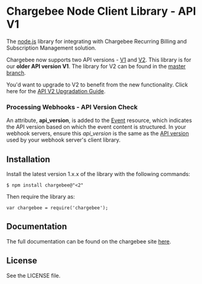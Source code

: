# Chargebee Node Client Library - API V1

The [node.js](http://nodejs.org/) library for integrating with Chargebee Recurring Billing and Subscription Management solution.

Chargebee now supports two API versions - [V1](https://apidocs.chargebee.com/docs/api/v1) and [V2](https://apidocs.chargebee.com/docs/api). This library is for our <b>older API version V1</b>. The library for V2 can be found in the [master branch](https://github.com/chargebee/chargebee-node). 

You'd want to upgrade to V2 to benefit from the new functionality. Click here for the [API V2 Upgradation Guide](https://apidocs.chargebee.com/docs/api/v1#api-v2-upgradation-guide).


### Processing Webhooks - API Version Check

An attribute, <b>api_version</b>, is added to the [Event](https://apidocs.chargebee.com/docs/api/v1/events) resource, which indicates the API version based on which the event content is structured. In your webhook servers, ensure this _api_version_ is the same as the [API version](https://apidocs.chargebee.com/docs/api/v1#versions) used by your webhook server's client library.

## Installation

Install the latest version 1.x.x of the library with the following commands:

	$ npm install chargebee@"<2"

Then require the library as:

	var chargebee = require('chargebee');

## Documentation

The full documentation can be found on the chargebee site [here](https://apidocs.chargebee.com/docs/api/v1/?lang=node).


## License

See the LICENSE file.

